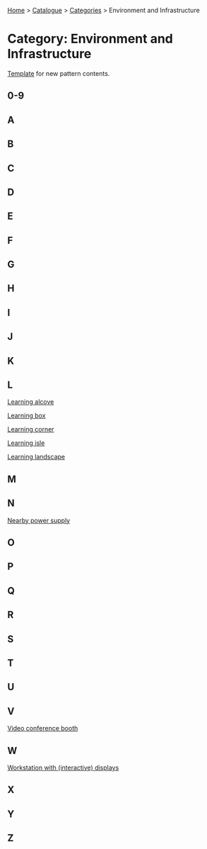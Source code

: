 [Home](../../README.md) > [Catalogue](../../Patterns_catalogue.md) > [Categories](categories.md) > Environment and Infrastructure
# Category: Environment and Infrastructure

[Template](../template.md) for new pattern contents.

## 0-9

## A

## B

## C

## D

## E

## F

## G

## H

## I

## J

## K

## L
[Learning alcove](../Learning_alcove.md)

[Learning box](../Learning_box.md)

[Learning corner](../Learning_corner.md)

[Learning isle](../Learning_isle.md)

[Learning landscape](../Learning_landscape.md)

## M

## N
[Nearby power supply](../Nearby_power_supply.md)

## O

## P

## Q

## R

## S

## T

## U

## V
[Video conference booth](../Video_conference_booth.md)

## W
[Workstation with (interactive) displays](../Workstation_with_interactive_displays.md)

## X

## Y

## Z
